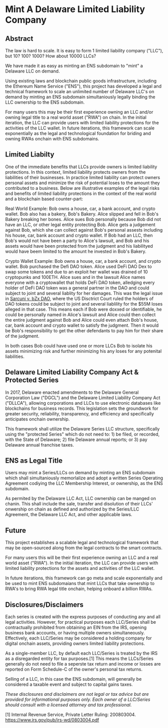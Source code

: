 
# Mint A Delaware Limited Liability Company 

## Abstract

The law is hard to scale.  It is easy to form 1 limited liability company ("LLC"), but 10? 100? 1000? How about 10000 LLCs? 

We have made it as easy as minting an ENS subdomain to "mint" a Delaware LLC on demand.  

Using existing laws and blockchain public goods infrastructure, including the Ethereum Name Service ("ENS"), this project has developed a legal and technical framework to scale an unlimited number of Delaware LLC's on demand by minting an ENS subdomain simultaniously legally binding the LLC ownership to the ENS subdomain.  

For many users this may be their first experience owning an LLC and/or owning legal title to a real world asset ("RWA") on chain.  In the initial iteration, the LLC can provide users with limited liability protections for the activities of the LLC wallet.  In future iterations, this framework can scale exponentially as the legal and technological foundation for briding and owning RWAs onchain with ENS subdomains.   

## Limited Liabilty

One of the immediate benefits that LLCs provide owners is limited liability protections.  In this context, limited liability protects owners from the liabilities of their businesses.  In practice limited liability can protect owners personal assets and minimize the risk of potential loses to the amount they contributed to a business.  Below are illustrative examples of the legal risks and benefits of limited liability protections in the context of the real world and a blockchain based counter-part:      

Real World Example:  Bob owns a house, car, a bank account, and crypto wallet. Bob also has a bakery, Bob's Bakery.  Alice slipped and fell in Bob's Bakery breaking her bones.  Alice sues Bob personally because Bob did not have an LLC, or other legal entity protecting Bob.  Alice gets a judgement against Bob, which she can collect against Bob's personal assests including his house, car, bank account and crypto wallet.  If Bob had an LLC, then Bob's would not have been a party to Alice's lawsuit, and Bob and his assets would have been protected from the judgment and his liabilityed would have beem limited to the amount he invested in Bob's Bakery.

Crypto Wallet Example:  Bob owns a house, car, a bank account, and crypto wallet.  Bob purchased the Defi DAO token.  Alice used DeFi DAO Dex to swap some tokens and due to an exploit her wallet was drained of 10 cryptopunks and 100ETH.  Alice sues and in the lawsuit Alice names everyone with a  cryptowallet that holds DeFi DAO token, alledging every holder of DeFi DAO token was a general partner in the DAO and could subject to joint and several liablity for her damages.  This was the legal issue in [Sarcuni v. bZx DAO](https://storage.courtlistener.com/recap/gov.uscourts.casd.732409/gov.uscourts.casd.732409.49.0.pdf), where the US Disctrict Court ruled the holders of DAO tokens could be subject to joint and several liablility for the $55M loses alleged in that case.  This means each if Bob were doxxed or identifiable, he could be personally named in Alice's lawsuit and Alice could then collect the entire judgment against Bob and Alice could even attach Bob's house, car, bank account and crypto wallet to satisfy the judgment.  Then it would be Bob's responsibility to get the other defendants to pay him for their share of the judgment.

In both cases Bob could have used one or more LLCs Bob to isolate his assets minimizing risk and further minimizing his any loses for any potenital liabilities.   

## Delaware Limited Liability Company Act & Protected Series

In 2017, Delaware enacted amendments to the Delaware General Corporation Law ("DGCL") and the Delaware Limited Liability Company Act ("DLLCA"), allowing corporations and LLCs to use electronic databases like blockchains for business records. This legislation sets the groundwork for greater security, reliability, transparency, and efficiency and specifically anticipates onchain ownership.  

This framework shall utilize the Delaware Series LLC structure, specifically using the "protected Series" which do not need to: 1) be filed, or recorded, with the State of Delaware; 2) file Delaware annual reports; or 3) pay Delaware annual franchise taxes.

## ENS as Legal Title

Users may mint a Series/LLCs on demand by minting an ENS subdomain which shall simultaniously memorlalize and adopt a written Series Operating Agreement codiying the LLC Membership Interest, or ownership, as the ENS subdomain.  

As permited by the Delaware LLC Act, LLC ownership can be manged on chanin.  This shall include the sale, transfer and disolution of their LLCs' onwership on chain as defined and authorized by the Series/LLC Agreement, the Delaware LLC Act, and other applicable laws. 

## Future

This project establishes a scalable legal and technological framework that may be open-sourced along from the legal contracts to the smart contracts. 

For many users this will be their first experience owning an LLC and a real world asset ("RWA").  In the initial iteration, the LLC can provide users with limited liability protections for the assets and activities of the LLC wallet.

In future iterations, this framework can go meta and scale exponentially and be used to mint ENS subdomaians that mint LLCs that take ownership to RWA's to bring RWA legal title onchain, helping onboard a billion RWAs.   

## Disclosures/Disclaimers

Each series is created with the express purposes of conducting any and all legal activities.  However, for practical purposes each LLC/Series shall be contractually prohibited from obtaining an EIN from the IRS, opening business bank accounts, or having multiple owners simultaneously. Effectively, each LLC/Series may be considered a holding company for digital onchain assets, providing owners limited liability protections.

As a single-member LLC, by default each LLC/Series is treated by the IRS as a disregarded entity for tax purposes.[1] This means the LLCs/Series generally do not need to file a seperste tax return and income or losses are reported on Form Schedule-C of the owner's personal tax returns.

Selling of a LLC, in this case the ENS subdomain, will generally be considered a taxable event and subject to capital gains taxes.

*These disclosures and disclaimers are not legal or tax advice but are provided for informational purposes only. Each owner of a LLC/Series should consult with a licensed attorney and tax professional.*

[1] Internal Revenue Service, Private Letter Ruling: 200803004. https://www.irs.gov/pub/irs-wd/0803004.pdf
